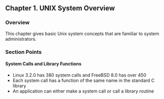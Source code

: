 ## Chapter 1. UNIX System Overview

### Overview

This chapter gives basic Unix system concepts that are familiar to system administrators.

### Section Points

#### System Calls and Library Functions

* Linux 3.2.0 has 380 system calls and FreeBSD 8.0 has over 450
* Each system call has a function of the same name in the standard C library
* An application can either make a system call or call a library routine

